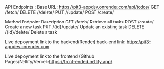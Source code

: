 API Endpoints :
Base URL: https://pit3-appdev.onrender.com/api/todos/
GET /fetch/
DELETE /<id>/delete/
PUT /<id>/update/
POST /create/

Method	 Endpoint	     Description
GET	    /fetch/	        Retrieve all tasks
POST	  /create/	     Create a new task
PUT	   /{id}/update/	 Update an existing task
DELETE  /{id}/delete/	  Delete a task


Live deployment link to the backend(Render):back-end link: https://pit3-appdev.onrender.com

Live deployment link to the frontend (Github Pages/Netlify/Vercel):https://front-ended.netlify.app/

